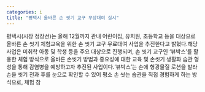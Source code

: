 ```yaml
---
categories: i
title: "평택시 올바른 손 씻기 교구 무상대여 실시"
---
```

평택시(시장 정장선)는 올해 12월까지 관내 어린이집, 유치원, 초등학교 등을 대상으로 올바른 손 씻기 체험교육을 위한 손 씻기 교구 무료대여 사업을 추진한다고 밝혔다.해당사업은 미취학 아동 및 학생 등을 주요 대상으로 진행되며, 손 씻기 교구인 ‘뷰박스’를 활용한 체험 방식으로 올바른 손씻기 방법과 중요성에 대한 교육 및 손씻기 생활화 습관 형성을 통해 감염병을 예방하고자 추진된 사업이다.‘뷰박스’는 손에 형광물질 로션을 발라 손을 씻기 전과 후를 눈으로 확인할 수 있어 평소 손 씻는 습관을 직접 경험하게 하는 방식으로, 체험 참